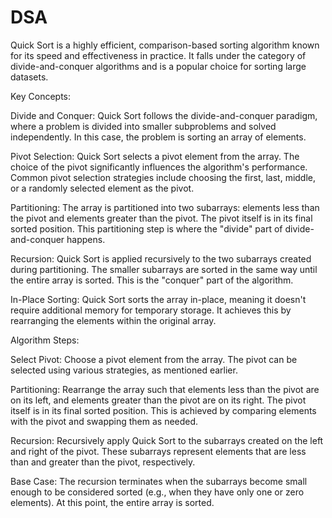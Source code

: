 # DSA
Quick Sort is a highly efficient, comparison-based sorting algorithm known for its speed and effectiveness in practice. It falls under the category of divide-and-conquer algorithms and is a popular choice for sorting large datasets.

Key Concepts:

Divide and Conquer: Quick Sort follows the divide-and-conquer paradigm, where a problem is divided into smaller subproblems and solved independently. In this case, the problem is sorting an array of elements.

Pivot Selection: Quick Sort selects a pivot element from the array. The choice of the pivot significantly influences the algorithm's performance. Common pivot selection strategies include choosing the first, last, middle, or a randomly selected element as the pivot.

Partitioning: The array is partitioned into two subarrays: elements less than the pivot and elements greater than the pivot. The pivot itself is in its final sorted position. This partitioning step is where the "divide" part of divide-and-conquer happens.

Recursion: Quick Sort is applied recursively to the two subarrays created during partitioning. The smaller subarrays are sorted in the same way until the entire array is sorted. This is the "conquer" part of the algorithm.

In-Place Sorting: Quick Sort sorts the array in-place, meaning it doesn't require additional memory for temporary storage. It achieves this by rearranging the elements within the original array.

Algorithm Steps:

Select Pivot: Choose a pivot element from the array. The pivot can be selected using various strategies, as mentioned earlier.

Partitioning: Rearrange the array such that elements less than the pivot are on its left, and elements greater than the pivot are on its right. The pivot itself is in its final sorted position. This is achieved by comparing elements with the pivot and swapping them as needed.

Recursion: Recursively apply Quick Sort to the subarrays created on the left and right of the pivot. These subarrays represent elements that are less than and greater than the pivot, respectively.

Base Case: The recursion terminates when the subarrays become small enough to be considered sorted (e.g., when they have only one or zero elements). At this point, the entire array is sorted.
